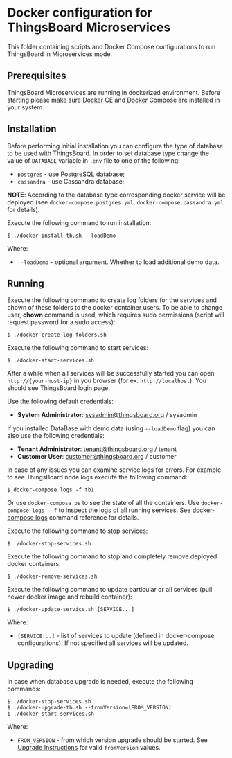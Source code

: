 # Docker configuration for ThingsBoard Microservices

This folder containing scripts and Docker Compose configurations to run ThingsBoard in Microservices mode.

## Prerequisites

ThingsBoard Microservices are running in dockerized environment.
Before starting please make sure [Docker CE](https://docs.docker.com/install/) and [Docker Compose](https://docs.docker.com/compose/install/) are installed in your system.

## Installation

Before performing initial installation you can configure the type of database to be used with ThingsBoard.
In order to set database type change the value of `DATABASE` variable in `.env` file to one of the following:

- `postgres` - use PostgreSQL database;
- `cassandra` - use Cassandra database;

**NOTE**: According to the database type corresponding docker service will be deployed (see `docker-compose.postgres.yml`, `docker-compose.cassandra.yml` for details).

Execute the following command to run installation:

`
$ ./docker-install-tb.sh --loadDemo
`

Where:

- `--loadDemo` - optional argument. Whether to load additional demo data.

## Running

Execute the following command to create log folders for the services and chown of these folders to the docker container users. 
To be able to change user, **chown** command is used, which requires sudo permissions (script will request password for a sudo access): 

`
$ ./docker-create-log-folders.sh
`


Execute the following command to start services:

`
$ ./docker-start-services.sh
`

After a while when all services will be successfully started you can open `http://{your-host-ip}` in you browser (for ex. `http://localhost`).
You should see ThingsBoard login page.

Use the following default credentials:

- **System Administrator**: sysadmin@thingsboard.org / sysadmin

If you installed DataBase with demo data (using `--loadDemo` flag) you can also use the following credentials:

- **Tenant Administrator**: tenant@thingsboard.org / tenant
- **Customer User**: customer@thingsboard.org / customer

In case of any issues you can examine service logs for errors.
For example to see ThingsBoard node logs execute the following command:

`
$ docker-compose logs -f tb1
`

Or use `docker-compose ps` to see the state of all the containers.
Use `docker-compose logs --f` to inspect the logs of all running services.
See [docker-compose logs](https://docs.docker.com/compose/reference/logs/) command reference for details.

Execute the following command to stop services:

`
$ ./docker-stop-services.sh
`

Execute the following command to stop and completely remove deployed docker containers:

`
$ ./docker-remove-services.sh
`

Execute the following command to update particular or all services (pull newer docker image and rebuild container):

`
$ ./docker-update-service.sh [SERVICE...]
`

Where:

- `[SERVICE...]` - list of services to update (defined in docker-compose configurations). If not specified all services will be updated.

## Upgrading

In case when database upgrade is needed, execute the following commands:

```
$ ./docker-stop-services.sh
$ ./docker-upgrade-tb.sh --fromVersion=[FROM_VERSION]
$ ./docker-start-services.sh
```

Where:

- `FROM_VERSION` - from which version upgrade should be started. See [Upgrade Instructions](https://thingsboard.io/docs/user-guide/install/upgrade-instructions) for valid `fromVersion` values.
